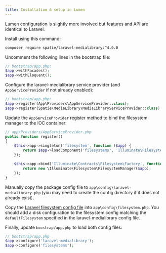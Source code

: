 ```yaml
---
title: Installation & setup in Lumen
---
```


Lumen configuration is slightly more involved but features and API are identical to Laravel.

Install using this command:

```bash
composer require spatie/laravel-medialibrary:^4.0.0
```

Uncomment the following lines in the bootstrap file:

```php
// bootstrap/app.php:
$app->withFacades();
$app->withEloquent();
```

Configure the laravel-medialibrary service provider (and `AppServiceProvider` if not already enabled):
```php
// bootstrap/app.php:
$app->register(App\Providers\AppServiceProvider::class);
$app->register(Spatie\MediaLibrary\MediaLibraryServiceProvider::class);
```

Update the `AppServiceProvider` register method to bind the filesystem manager to the IOC container:

```php
// app/Providers/AppServiceProvider.php
public function register()
{
    $this->app->singleton('filesystem', function ($app) {
        return $app->loadComponent('filesystems', 'Illuminate\Filesystem\FilesystemServiceProvider', 'filesystem');
    });

    $this->app->bind('Illuminate\Contracts\Filesystem\Factory', function($app) {
        return new \Illuminate\Filesystem\FilesystemManager($app);
    });
}
```

Manually copy the package config file to `app\config\laravel-medialibrary.php` (you may need to
create the config directory if it does not already exist).

Copy the [Laravel filesystem config file](https://github.com/laravel/laravel/blob/v5.2.31/config/filesystems.php) into `app\config\filesystem.php`. You should add a disk configuration to the filesystem config matching the `defaultFilesystem` specified in the laravel-medialibrary config file.

Finally, update `boostrap/app.php` to load both config files:

```php
// bootstrap/app.php
$app->configure('laravel-medialibrary');
$app->configure('filesystems');
```
